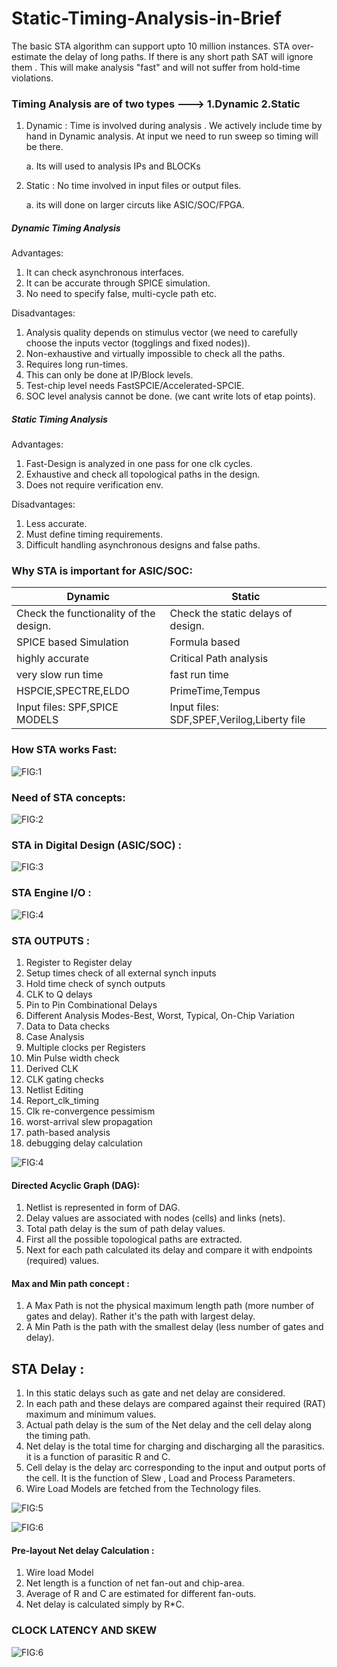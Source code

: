 # Static-Timing-Analysis-in-Brief

The basic STA algorithm can support upto 10 million instances. STA over-estimate the delay of long paths. If there is any short path SAT will ignore them . This will make analysis "fast" and will not suffer from hold-time violations. 



### Timing Analysis are of two types --->  1.Dynamic 2.Static

1. Dynamic : Time is involved during analysis . We actively include time by hand in Dynamic analysis. At input we need to run sweep so timing will be there. 
 
     a. Its will used to analysis IPs and BLOCKs    

2. Static : No time involved in input files or output files.
 
    a. its will done on larger circuts like ASIC/SOC/FPGA.
    
    
##### Dynamic Timing Analysis

Advantages:
 
 1. It can check asynchronous interfaces. 
 2. It can be accurate through SPICE simulation.
 3. No need to specify false, multi-cycle path etc. 

Disadvantages:

 1. Analysis quality depends on stimulus vector (we need to carefully choose the inputs vector (togglings and fixed nodes)).
 2. Non-exhaustive and virtually impossible to check all the paths.
 3. Requires long run-times. 
 4. This can only be done at IP/Block levels.
 5. Test-chip level needs FastSPCIE/Accelerated-SPCIE.
 6. SOC level analysis cannot be done. (we cant write lots of etap points).


##### Static Timing Analysis

Advantages:

 1. Fast-Design is analyzed in one pass for one clk cycles.
 2. Exhaustive and check all topological paths in the design.
 3. Does not require verification env.
 
Disadvantages:

 1. Less accurate.
 2. Must define timing requirements.
 3. Difficult handling asynchronous designs and false paths.


### Why STA is important for ASIC/SOC:

   | Dynamic       | Static        |
   | ------------- | ------------- |
   | Check the functionality of the design.  | Check the static delays of design.  |
   | SPICE based Simulation  | Formula based  |
   | highly accurate  | Critical Path analysis  |
   | very slow run time  | fast run time  |
   | HSPCIE,SPECTRE,ELDO  | PrimeTime,Tempus  |
   | Input files: SPF,SPICE MODELS  | Input files: SDF,SPEF,Verilog,Liberty file |
   
 
 
 
### How STA works Fast: 
 
   
 
![FIG:1](https://github.com/ripudamank2/Static-Timing-Analysis-in-Brief/blob/main/images/sta_work.jpg)



### Need of STA concepts:
   
![FIG:2](https://github.com/ripudamank2/Static-Timing-Analysis-in-Brief/blob/main/images/sta_con.jpg)   


### STA in Digital Design (ASIC/SOC) :

![FIG:3](https://github.com/ripudamank2/Static-Timing-Analysis-in-Brief/blob/main/images/Digital.jpg)


### STA Engine I/O :

![FIG:4](https://github.com/ripudamank2/Static-Timing-Analysis-in-Brief/blob/main/images/sta_engine.jpg)


### STA OUTPUTS :

  1. Register to Register delay
  2. Setup times check of all external synch inputs
  3. Hold time check of synch outputs
  4. CLK to Q delays
  5. Pin to Pin Combinational Delays
  6. Different Analysis Modes-Best, Worst, Typical, On-Chip Variation
  7. Data to Data  checks
  8. Case Analysis
  9. Multiple clocks per Registers
  10. Min Pulse width check
  11. Derived CLK
  12. CLK gating checks
  13. Netlist Editing
  14. Report_clk_timing
  15. Clk re-convergence pessimism
  16. worst-arrival slew propagation
  17. path-based analysis
  18. debugging delay calculation




![FIG:4](https://github.com/ripudamank2/Static-Timing-Analysis-in-Brief/blob/main/images/path_types.jpg)




#### Directed Acyclic Graph (DAG):

   1. Netlist is represented in form of DAG.
   2. Delay values are associated with nodes (cells) and links (nets).
   3. Total path delay is the sum of path delay values.
   4. First all the possible topological paths are extracted.
   5. Next for each path calculated its delay and compare it with endpoints (required) values.
 
 
 #### Max and Min path concept :
 
   1. A Max Path is not the physical maximum length path (more number of gates and delay). Rather it's the path with largest delay.
   2. A Min Path is the path with the smallest delay (less number of gates and delay).
 
 
## STA Delay :

   1. In this static delays such as gate and net delay are considered.
   2. In each path and these delays are compared against their required (RAT) maximum and minimum values.
   3. Actual path delay is the sum of the Net delay and the cell delay along the timing path.
   4. Net delay is the total time for charging and discharging all the parasitics. it is a function of parasitic R and C.
   5. Cell delay is the delay arc corresponding to the input and output ports of the cell. It is the function of Slew , Load and Process Parameters.
   6. Wire Load Models are fetched from the Technology files.


![FIG:5](https://github.com/ripudamank2/Static-Timing-Analysis-in-Brief/blob/main/images/delay.jpg)


![FIG:6](https://github.com/ripudamank2/Static-Timing-Analysis-in-Brief/blob/main/images/delay_cal.jpg)





#### Pre-layout Net delay Calculation :

  1. Wire load Model
  2. Net length is a function of net fan-out and chip-area.
  3. Average of R and C are estimated for different fan-outs.
  4. Net delay is calculated simply by R*C.





 
### CLOCK LATENCY AND SKEW


![FIG:6](https://github.com/ripudamank2/Static-Timing-Analysis-in-Brief/blob/main/images/clock.jpg)



  








